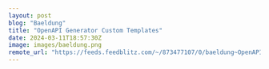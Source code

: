 ```yaml
---
layout: post
blog: "Baeldung"
title: "OpenAPI Generator Custom Templates"
date: 2024-03-11T18:57:30Z
image: images/baeldung.png
remote_url: "https://feeds.feedblitz.com/~/873477107/0/baeldung~OpenAPI-Generator-Custom-Templates"
---
```


